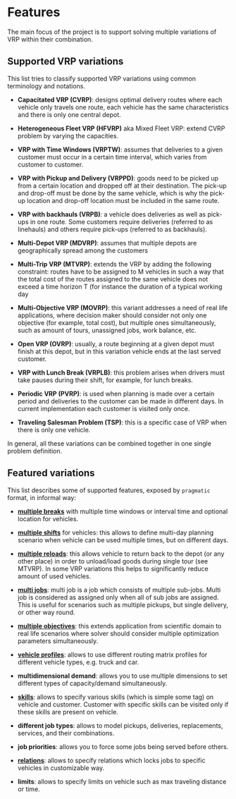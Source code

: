 # Features

The main focus of the project is to support solving multiple variations of VRP within their combination.

 ## Supported VRP variations

 This list tries to classify supported VRP variations using common terminology and notations.

 - **Capacitated VRP (CVRP)**: designs optimal delivery routes where each vehicle only travels
     one route, each vehicle has the same characteristics and there is only one central depot.

 - **Heterogeneous Fleet VRP (HFVRP)** aka Mixed Fleet VRP: extend CVRP problem by varying the capacities.

 - **VRP with Time Windows (VRPTW)**: assumes that deliveries to a given customer must occur in a
     certain time interval, which varies from customer to customer.

 - **VRP with Pickup and Delivery (VRPPD)**: goods need to be picked up from a certain location and
     dropped off at their destination. The pick-up and drop-off must be done by the same vehicle,
     which is why the pick-up location and drop-off location must be included in the same route.

 - **VRP with backhauls (VRPB)**: a vehicle does deliveries as well as pick-ups in one route. Some customers
     require deliveries (referred to as linehauls) and others require pick-ups (referred to as backhauls).

 - **Multi-Depot VRP (MDVRP)**: assumes that multiple depots are geographically spread among
     the customers

 - **Multi-Trip VRP (MTVRP)**: extends the VRP by adding the following constraint: routes have to be assigned
     to M vehicles in such a way that the total cost of the routes assigned to the same vehicle does not exceed
     a time horizon T (for instance the duration of a typical working day

 - **Multi-Objective VRP (MOVRP)**: this variant addresses a need of real life applications, where decision maker
     should consider not only one objective (for example, total cost), but multiple ones simultaneously, such as
     amount of tours, unassigned jobs, work balance, etc.

 - **Open VRP (OVRP)**: usually, a route beginning at a given depot must finish at this depot, but in
     this variation vehicle ends at the last served customer.

 - **VRP with Lunch Break (VRPLB)**: this problem arises when drivers must take pauses during their shift,
     for example, for lunch breaks.

 - **Periodic VRP (PVRP)**: is used when planning is made over a certain period and deliveries
     to the customer can be made in different days. In current implementation each customer
     is visited only once.

 - **Traveling Salesman Problem (TSP)**: this is a specific case of VRP when there is only one vehicle.

 In general, all these variations can be combined together in one single problem definition.


 ## Featured variations

 This list describes some of supported features, exposed by `pragmatic` format, in informal way:

 - **[multiple breaks](../examples/pragmatic/basics/break.md)** with multiple time windows or interval time and optional
     location for vehicles.

 - **[multiple shifts](../examples/pragmatic/basics/multi-day.md)** for vehicles: this allows to define multi-day planning
     scenario when vehicle can be used multiple times, but on different days.

 - **[multiple reloads](../examples/pragmatic/basics/reload.md)**: this allows vehicle to return back to the depot (or any
     other place) in order to unload/load goods during single tour (see MTVRP). In some VRP variations this helps to
     significantly reduce amount of used vehicles.

 - **[multi jobs](../examples/pragmatic/basics/job-types.md)**: multi job is a job which consists of multiple sub-jobs. Multi job
     is considered as assigned only when all of sub jobs are assigned. This is useful for scenarios such as multiple
     pickups, but single delivery, or other way round.

 - **[multiple objectives](../examples/pragmatic/objectives/index.md)**: this extends application from scientific domain to real
     life scenarios where solver should consider multiple optimization parameters simultaneously.

 - **[vehicle profiles](../examples/pragmatic/basics/profiles.md)**: allows to use different routing matrix profiles for different
     vehicle types, e.g. truck and car.

 - **multidimensional demand**: allows you to use multiple dimensions to set different types of capacity/demand
     simultaneously.

- **[skills](../examples/pragmatic/basics/skills.md)**: allows to specify various skills (which is simple some tag) on vehicle
     and customer. Customer with specific skills can be visited only if these skills are present on vehicle.

- **different job types**: allows to model pickups, deliveries, replacements, services, and their combinations.

- **job priorities**: allows you to force some jobs being served before others.

 - **[relations](../examples/pragmatic/basics/relations.md)**: allows to specify relations which locks jobs to specific vehicles
     in customizable way.

 - **limits**: allows to specify limits on vehicle such as max traveling distance or time.
